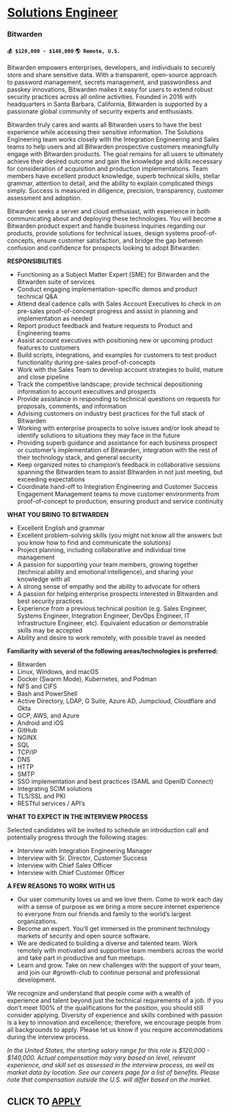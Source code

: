 # [Solutions Engineer](https://www.remotewlb.com/apply/solutions-engineer-131165)  
### Bitwarden  
#### `💰 $120,000 - $140,000` `🌎 Remote, U.S.`  

Bitwarden empowers enterprises, developers, and individuals to securely store and share sensitive data. With a transparent, open-source approach to password management, secrets management, and passwordless and passkey innovations, Bitwarden makes it easy for users to extend robust security practices across all online activities. Founded in 2016 with headquarters in Santa Barbara, California, Bitwarden is supported by a passionate global community of security experts and enthusiasts.

Bitwarden truly cares and wants all Bitwarden users to have the best experience while accessing their sensitive information. The Solutions Engineering team works closely with the Integration Engineering and Sales teams to help users and all Bitwarden prospective customers meaningfully engage with Bitwarden products. The goal remains for all users to ultimately achieve their desired outcome and gain the knowledge and skills necessary for consideration of acquisition and production implementations. Team members have excellent product knowledge, superb technical skills, stellar grammar, attention to detail, and the ability to explain complicated things simply. Success is measured in diligence, precision, transparency, customer assessment and adoption.

Bitwarden seeks a server and cloud enthusiast, with experience in both communicating about and deploying these technologies. You will become a Bitwarden product expert and handle business inquiries regarding our products, provide solutions for technical issues, design systems proof-of-concepts, ensure customer satisfaction, and bridge the gap between confusion and confidence for prospects looking to adopt Bitwarden.

**RESPONSIBILITIES**

  * Functioning as a Subject Matter Expert (SME) for Bitwarden and the Bitwarden suite of services
  * Conduct engaging implementation-specific demos and product technical Q&A
  * Attend deal cadence calls with Sales Account Executives to check in on pre-sales proof-of-concept progress and assist in planning and implementation as needed
  * Report product feedback and feature requests to Product and Engineering teams
  * Assist account executives with positioning new or upcoming product features to customers
  * Build scripts, integrations, and examples for customers to test product functionality during pre-sales proof-of-concepts
  * Work with the Sales Team to develop account strategies to build, mature and close pipeline
  * Track the competitive landscape; provide technical depositioning information to account executives and prospects
  * Provide assistance in responding to technical questions on requests for proposals, comments, and information
  * Advising customers on industry best practices for the full stack of Bitwarden 
  * Working with enterprise prospects to solve issues and/or look ahead to identify solutions to situations they may face in the future
  * Providing superb guidance and assistance for each business prospect or customer’s implementation of Bitwarden, integration with the rest of their technology stack, and general security
  * Keep organized notes to champion’s feedback in collaborative sessions spanning the Bitwarden team to assist Bitwarden in not just meeting, but exceeding expectations
  * Coordinate hand-off to Integration Engineering and Customer Success Engagement Management teams to move customer environments from proof-of-concept to production, ensuring product and service continuity

**WHAT YOU BRING TO BITWARDEN**

  * Excellent English and grammar
  * Excellent problem-solving skills (you might not know all the answers but you know how to find and communicate the solutions)
  * Project planning, including collaborative and individual time management
  * A passion for supporting your team members, growing together (technical ability and emotional intelligence), and sharing your knowledge with all
  * A strong sense of empathy and the ability to advocate for others
  * A passion for helping enterprise prospects interested in Bitwarden and best security practices. 
  * Experience from a previous technical position (e.g. Sales Engineer, Systems Engineer, Integration Engineer, DevOps Engineer, IT Infrastructure Engineer, etc). Equivalent education or demonstrable skills may be accepted
  * Ability and desire to work remotely, with possible travel as needed 

**Familiarity with several of the following areas/technologies is preferred:**

  * Bitwarden
  * Linux, Windows, and macOS
  * Docker (Swarm Mode), Kubernetes, and Podman
  * NFS and CIFS
  * Bash and PowerShell
  * Active Directory, LDAP, G Suite, Azure AD, Jumpcloud, Cloudflare and Okta
  * GCP, AWS, and Azure
  * Android and iOS
  * GitHub
  * NGINX
  * SQL
  * TCP/IP
  * DNS
  * HTTP
  * SMTP
  * SSO implementation and best practices (SAML and OpenID Connect)
  * Integrating SCIM solutions
  * TLS/SSL and PKI
  * RESTful services / API’s

**WHAT TO EXPECT IN THE INTERVIEW PROCESS**

Selected candidates will be invited to schedule an introduction call and potentially progress through the following stages:

  * Interview with Integration Engineering Manager
  * Interview with Sr. Director, Customer Success
  * Interview with Chief Sales Officer
  * Interview with Chief Customer Officer

**A FEW REASONS TO WORK WITH US**

  * Our user community loves us and we love them. Come to work each day with a sense of purpose as we bring a more secure internet experience to everyone from our friends and family to the world’s largest organizations.
  * Become an expert. You’ll get immersed in the prominent technology markets of security and open source software.
  * We are dedicated to building a diverse and talented team. Work remotely with motivated and supportive team members across the world and take part in productive and fun meetups.
  * Learn and grow. Take on new challenges with the support of your team, and join our #growth-club to continue personal and professional development. 

We recognize and understand that people come with a wealth of experience and talent beyond just the technical requirements of a job. If you don’t meet 100% of the qualifications for the position, you should still consider applying. Diversity of experience and skills combined with passion is a key to innovation and excellence; therefore, we encourage people from all backgrounds to apply. Please let us know if you require accommodations during the interview process.

_In the United States, the starting salary range for this role is $120,000 - $140,000. Actual compensation may vary based on level, relevant experience, and skill set as assessed in the interview process, as well as market data by location. See our careers page for a list of benefits. Please note that compensation outside the U.S. will differ based on the market._

  
## CLICK TO [APPLY](https://www.remotewlb.com/apply/solutions-engineer-131165)

